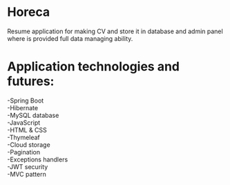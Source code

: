 # Horeca
Resume application for making CV and store it in database and admin panel where is provided full data managing ability.
# Application technologies and futures:
  -Spring Boot  
  -Hibernate  
  -MySQL database  
  -JavaScript  
  -HTML & CSS  
  -Thymeleaf  
  -Cloud storage  
  -Pagination  
  -Exceptions handlers  
  -JWT security  
  -MVC pattern  
  
